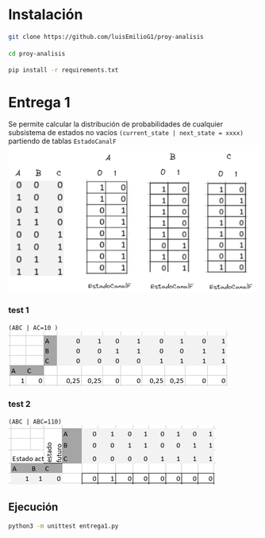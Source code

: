 # Instalación
```bash
git clone https://github.com/luisEmilioG1/proy-analisis

cd proy-analisis

pip install -r requirements.txt
```
# Entrega 1
Se permite calcular la distribución de probabilidades de cualquier subsistema de estados no vacíos `(current_state | next_state = xxxx)` partiendo de tablas `EstadoCanalF`
![alt text](imgs/image.png)

### test 1
`(ABC | AC=10 )` 
![alt text](imgs/image-1.png)
### test 2
`(ABC | ABC=110)`
![alt text](imgs/image-2.png)

## Ejecución
```bash
python3 -m unittest entrega1.py
```